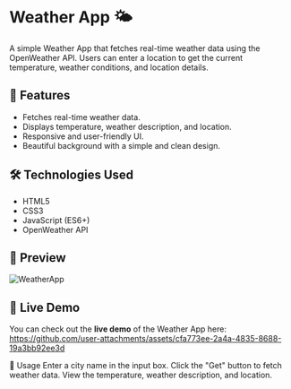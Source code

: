 # Weather App 🌤️

A simple Weather App that fetches real-time weather data using the OpenWeather API. Users can enter a location to get the current temperature, weather conditions, and location details.

## 🚀 Features
- Fetches real-time weather data.
- Displays temperature, weather description, and location.
- Responsive and user-friendly UI.
- Beautiful background with a simple and clean design.

## 🛠️ Technologies Used
- HTML5
- CSS3
- JavaScript (ES6+)
- OpenWeather API

## 📸 Preview
![WeatherApp](https://github.com/user-attachments/assets/9a78400a-8948-4b1d-991d-180e4b945222)

## 🚀 Live Demo
You can check out the **live demo** of the Weather App here:  
https://github.com/user-attachments/assets/cfa773ee-2a4a-4835-8688-19a3bb92ee3d



📌 Usage
Enter a city name in the input box.
Click the "Get" button to fetch weather data.
View the temperature, weather description, and location.



